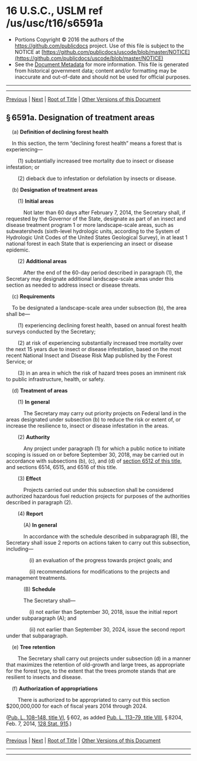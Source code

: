 ---
---

# 16 U.S.C., USLM ref /us/usc/t16/s6591a

* Portions Copyright © 2016 the authors of the https://github.com/publicdocs project.
  Use of this file is subject to the NOTICE at [https://github.com/publicdocs/uscode/blob/master/NOTICE](https://github.com/publicdocs/uscode/blob/master/NOTICE)
* See the [Document Metadata](././../../../../..//README.md) for more information.
  This file is generated from historical government data; content and/or formatting may be inaccurate and out-of-date and should not be used for official purposes.

----------
----------

[Previous](./../../../../..//us/usc/t16/ch84/schVI/m__us_usc_t16_s6591.md) | [Next](./../../../../..//us/usc/t16/ch84/schVI/m__us_usc_t16_s6591b.md) | [Root of Title](./../../../../../) | [Other Versions of this Document](https://publicdocs.github.io/go/links?ns=uslm&ref=%2Fus%2Fusc%2Ft16%2Fs6591a)

## § 6591a. Designation of treatment areas

    (a) __Definition of declining forest health__ 

    In this section, the term “declining forest health” means a forest that is experiencing—

        (1) substantially increased tree mortality due to insect or disease infestation; or

        (2) dieback due to infestation or defoliation by insects or disease.

    (b) __Designation of treatment areas__ 

        (1) __Initial areas__ 

            Not later than 60 days after February 7, 2014, the Secretary shall, if requested by the Governor of the State, designate as part of an insect and disease treatment program 1 or more landscape-scale areas, such as subwatersheds (sixth-level hydrologic units, according to the System of Hydrologic Unit Codes of the United States Geological Survey), in at least 1 national forest in each State that is experiencing an insect or disease epidemic.

        (2) __Additional areas__ 

            After the end of the 60-day period described in paragraph (1), the Secretary may designate additional landscape-scale areas under this section as needed to address insect or disease threats.

    (c) __Requirements__ 

    To be designated a landscape-scale area under subsection (b), the area shall be—

        (1) experiencing declining forest health, based on annual forest health surveys conducted by the Secretary;

        (2) at risk of experiencing substantially increased tree mortality over the next 15 years due to insect or disease infestation, based on the most recent National Insect and Disease Risk Map published by the Forest Service; or

        (3) in an area in which the risk of hazard trees poses an imminent risk to public infrastructure, health, or safety.

    (d) __Treatment of areas__ 

        (1) __In general__ 

            The Secretary may carry out priority projects on Federal land in the areas designated under subsection (b) to reduce the risk or extent of, or increase the resilience to, insect or disease infestation in the areas.

        (2) __Authority__ 

            Any project under paragraph (1) for which a public notice to initiate scoping is issued on or before September 30, 2018, may be carried out in accordance with subsections (b), (c), and (d) of [section 6512 of this title][/us/usc/t16/s6512], and sections 6514, 6515, and 6516 of this title.

        (3) __Effect__ 

            Projects carried out under this subsection shall be considered authorized hazardous fuel reduction projects for purposes of the authorities described in paragraph (2).

        (4) __Report__ 

            (A) __In general__ 

            In accordance with the schedule described in subparagraph (B), the Secretary shall issue 2 reports on actions taken to carry out this subsection, including—

                (i) an evaluation of the progress towards project goals; and

                (ii) recommendations for modifications to the projects and management treatments.

            (B) __Schedule__ 

            The Secretary shall—

                (i) not earlier than September 30, 2018, issue the initial report under subparagraph (A); and

                (ii) not earlier than September 30, 2024, issue the second report under that subparagraph.

    (e) __Tree retention__ 

        The Secretary shall carry out projects under subsection (d) in a manner that maximizes the retention of old-growth and large trees, as appropriate for the forest type, to the extent that the trees promote stands that are resilient to insects and disease.

    (f) __Authorization of appropriations__ 

        There is authorized to be appropriated to carry out this section $200,000,000 for each of fiscal years 2014 through 2024.

([Pub. L. 108–148, title VI][/us/pl/108/148/tVI], § 602, as added [Pub. L. 113–79, title VIII][/us/pl/113/79/tVIII], § 8204, Feb. 7, 2014, [128 Stat. 915][/us/stat/128/915].)

----------

[Previous](./../../../../..//us/usc/t16/ch84/schVI/m__us_usc_t16_s6591.md) | [Next](./../../../../..//us/usc/t16/ch84/schVI/m__us_usc_t16_s6591b.md) | [Root of Title](./../../../../../) | [Other Versions of this Document](https://publicdocs.github.io/go/links?ns=uslm&ref=%2Fus%2Fusc%2Ft16%2Fs6591a)

----------
----------

[/us/usc/t16/s6512]: https://publicdocs.github.io/go/links?ns=uslm&ref=%2Fus%2Fusc%2Ft16%2Fs6512
[/us/pl/108/148/tVI]: https://publicdocs.github.io/go/links?ns=uslm&ref=%2Fus%2Fpl%2F108%2F148%2FtVI
[/us/pl/113/79/tVIII]: https://publicdocs.github.io/go/links?ns=uslm&ref=%2Fus%2Fpl%2F113%2F79%2FtVIII
[/us/stat/128/915]: https://publicdocs.github.io/go/links?ns=uslm&ref=%2Fus%2Fstat%2F128%2F915


